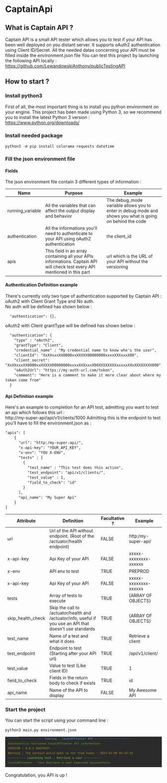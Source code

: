 # CaptainApi

## What is Captain API ?

Captain API is a small API tester which allows you to test if your API has been well deployed on you distant server.
It supports oAuth2 authentication using Client ID/Secret.
All the needed datas concerning your API must be filled inside the environment.json file
You can test this project by launching the following API locally : https://github.com/LewandowskiAnthony/publicTestingAPI

## How to start ?

### Install python3

First of all, the most important thing is to install you python environment on your engine.
This project has been made using Python 3, so we recommend you to install the latest Python 3 version :
https://www.python.org/downloads/

### Install needed package

```
python3 -m pip install colorama requests datetime
```

### Fill the json environment file

#### Fields

The json environment file contain 3 different types of information :

| Name             | Purpose                                                                                                                    | Example                                                                                                  |
|------------------|----------------------------------------------------------------------------------------------------------------------------|----------------------------------------------------------------------------------------------------------|
| running_variable | All the variables that can affect the output display and behavior                                                          | The debug_mode variable allows you to enter in debug mode and shows you what is going on behind the code |
| authentication   | All the informations you'll need to authenticate to your API using oAuth2 authentication                                   | the client_id                                                                                            |
| apis             | This field in an array containing all your APIs informations. Captain API will check test every API mentioned in this part | url which is the URL of your API without the versioning                                                  |

#### Authentication Definition example

There's currently only two type of authentication supported by Captain API : oAuth2 with Client Grant Type and No auth. </br>
No auth will be defined has shown below : 
```
  "authentication": {},
```
oAuth2 with Client grantType will be defined has shown below : 
```
  "authentication": {
    "type" : "oAuth2",
    "grantType": "Client",
    "credential_name" : "My credential name to know who's the user",
    "clientId": "XxXXxxxXX0000xxXXXXX00000000xxxxXXXxxxX00",
    "client_secret": "XxXXxxxXX0000xxXXXXX00000000xxxxXXXxxxX00XXXXXXXXxxxxxXXxXXXXXXXX000",
    "oAuth2Url": "https://my-auth-url.com/token",
    "comment": "Here is a comment to make it more clear about where my token come from"
  }
```

#### Api Definition example

Here's an example to completion for an API test, admitting you want to test an api which follows this url : <br>
http://my-super-api/api/v1/clients/1000
Admitting this is the endpoint to test you'll have to fill the environment.json as :

```
"apis": [
    {
      "url": "http:/my-super-api/",
      "x-api-key": "YOUR_API_KEY",
      "x-env": "YOU X-ENV", 
      "tests" : [
        {
          "test_name" : "This test does this action",
          "test_endpoint": "api/v1/clients/",
          "test_value" : 1,
          "field_to_check": "id"
        }
      ],
      "api_name": "My Super Api"
    }
]
```

| Attribute         | Definition                                                                                                | Facultative ? | Example               |
|-------------------|-----------------------------------------------------------------------------------------------------------|---------------|-----------------------|
| url               | Url of the API without endpoint. (Root of the /actuator/health endpoint)                                  | FALSE         | http:/my-super-api/   |
| x-api-key         | Api Key of your API                                                                                       | FALSE         | xxxxx-xxxxxxxx-xxxxxx |
| x-env             | API env to test                                                                                           | TRUE          | PREPROD               |
| x-api-key         | Api Key of your API                                                                                       | FALSE         | xxxxx-xxxxxxxx-xxxxxx |
| tests             | Array of tests to execute                                                                                 | TRUE          | {ARRAY OF OBJECTS}    |
| skip_health_check | Skip the call to /actuator/health and /actuator/info, useful if you use an API that doesn't use standards | TRUE          | {ARRAY OF OBJECTS}    |
| test_name         | Name of a test and what it does                                                                           | TRUE          | Retrieve a client     |
| test_endpoint     | Endpoint to test (Starting after your API url)                                                            | TRUE          | /api/v1/client/       |
| test_value        | Value to test (Like client ID)                                                                            | TRUE          | 1                     |
| field_to_check    | Fields in the return body to check if exists                                                              | TRUE          | id                    |      
| api_name          | Name of the API to display                                                                                | FALSE         | My Awesome API        |           

### Start the project

You can start the script using your command line :

```
python3 main.py environment.json
```

![img.png](img/img.png)

Congratulation, you API is up !
